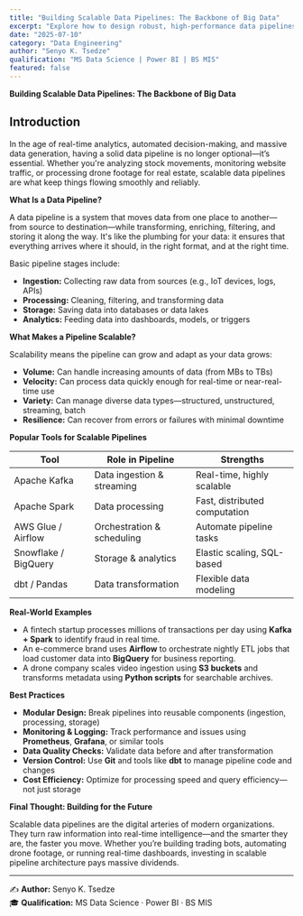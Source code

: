 ```yaml
---
title: "Building Scalable Data Pipelines: The Backbone of Big Data"
excerpt: "Explore how to design robust, high-performance data pipelines that power real-time analytics automation, and insight-driven applications."
date: "2025-07-10"
category: "Data Engineering"
author: "Senyo K. Tsedze"
qualification: "MS Data Science | Power BI | BS MIS"
featured: false
---
```

**Building Scalable Data Pipelines: The Backbone of Big Data**

## Introduction

In the age of real-time analytics, automated decision-making, and massive data generation, having a solid data pipeline is no longer optional—it’s essential. Whether you're analyzing stock movements, monitoring website traffic, or processing drone footage for real estate, scalable data pipelines are what keep things flowing smoothly and reliably.

**What Is a Data Pipeline?**

A data pipeline is a system that moves data from one place to another—from source to destination—while transforming, enriching, filtering, and storing it along the way. It's like the plumbing for your data: it ensures that everything arrives where it should, in the right format, and at the right time.

Basic pipeline stages include:
- **Ingestion:** Collecting raw data from sources (e.g., IoT devices, logs, APIs)
- **Processing:** Cleaning, filtering, and transforming data
- **Storage:** Saving data into databases or data lakes
- **Analytics:** Feeding data into dashboards, models, or triggers

**What Makes a Pipeline Scalable?**

Scalability means the pipeline can grow and adapt as your data grows:

- **Volume:** Can handle increasing amounts of data (from MBs to TBs)  
- **Velocity:** Can process data quickly enough for real-time or near-real-time use  
- **Variety:** Can manage diverse data types—structured, unstructured, streaming, batch  
- **Resilience:** Can recover from errors or failures with minimal downtime  

**Popular Tools for Scalable Pipelines**

| Tool                 | Role in Pipeline           | Strengths                     |
|----------------------|----------------------------|-------------------------------|
| Apache Kafka         | Data ingestion & streaming | Real-time, highly scalable    |
| Apache Spark         | Data processing            | Fast, distributed computation |
| AWS Glue / Airflow   | Orchestration & scheduling | Automate pipeline tasks       |
| Snowflake / BigQuery | Storage & analytics        | Elastic scaling, SQL-based    |
| dbt / Pandas         | Data transformation        | Flexible data modeling        |

**Real-World Examples**

- A fintech startup processes millions of transactions per day using **Kafka + Spark** to identify fraud in real time.  
- An e-commerce brand uses **Airflow** to orchestrate nightly ETL jobs that load customer data into **BigQuery** for business reporting.  
- A drone company scales video ingestion using **S3 buckets** and transforms metadata using **Python scripts** for searchable archives.  

**Best Practices**

- **Modular Design:** Break pipelines into reusable components (ingestion, processing, storage)  
- **Monitoring & Logging:** Track performance and issues using **Prometheus**, **Grafana**, or similar tools  
- **Data Quality Checks:** Validate data before and after transformation  
- **Version Control:** Use **Git** and tools like **dbt** to manage pipeline code and changes  
- **Cost Efficiency:** Optimize for processing speed and query efficiency—not just storage  

**Final Thought: Building for the Future**

Scalable data pipelines are the digital arteries of modern organizations. They turn raw information into real-time intelligence—and the smarter they are, the faster you move. Whether you’re building trading bots, automating drone footage, or running real-time dashboards, investing in scalable pipeline architecture pays massive dividends.

---
✍️ **Author:** Senyo K. Tsedze  
🎓 **Qualification:** MS Data Science · Power BI · BS MIS
